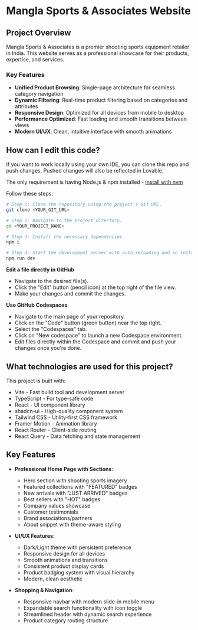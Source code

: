 # Mangla Sports & Associates Website

## Project Overview

Mangla Sports & Associates is a premier shooting sports equipment retailer in India. This website serves as a professional showcase for their products, expertise, and services.

### Key Features

- **Unified Product Browsing**: Single-page architecture for seamless category navigation
- **Dynamic Filtering**: Real-time product filtering based on categories and attributes
- **Responsive Design**: Optimized for all devices from mobile to desktop
- **Performance Optimized**: Fast loading and smooth transitions between views
- **Modern UI/UX**: Clean, intuitive interface with smooth animations


## How can I edit this code?

If you want to work locally using your own IDE, you can clone this repo and push changes. Pushed changes will also be reflected in Lovable.

The only requirement is having Node.js & npm installed - [install with nvm](https://github.com/nvm-sh/nvm#installing-and-updating)

Follow these steps:

```sh
# Step 1: Clone the repository using the project's Git URL.
git clone <YOUR_GIT_URL>

# Step 2: Navigate to the project directory.
cd <YOUR_PROJECT_NAME>

# Step 3: Install the necessary dependencies.
npm i

# Step 4: Start the development server with auto-reloading and an instant preview.
npm run dev
```

**Edit a file directly in GitHub**

- Navigate to the desired file(s).
- Click the "Edit" button (pencil icon) at the top right of the file view.
- Make your changes and commit the changes.

**Use GitHub Codespaces**

- Navigate to the main page of your repository.
- Click on the "Code" button (green button) near the top right.
- Select the "Codespaces" tab.
- Click on "New codespace" to launch a new Codespace environment.
- Edit files directly within the Codespace and commit and push your changes once you're done.

## What technologies are used for this project?

This project is built with:

- Vite - Fast build tool and development server
- TypeScript - For type-safe code
- React - UI component library
- shadcn-ui - High-quality component system
- Tailwind CSS - Utility-first CSS framework
- Framer Motion - Animation library
- React Router - Client-side routing
- React Query - Data fetching and state management

## Key Features

- **Professional Home Page with Sections**:
  - Hero section with shooting sports imagery
  - Featured collections with "FEATURED" badges
  - New arrivals with "JUST ARRIVED" badges
  - Best sellers with "HOT" badges
  - Company values showcase
  - Customer testimonials
  - Brand associations/partners
  - About snippet with theme-aware styling

- **UI/UX Features**:
  - Dark/Light theme with persistent preference
  - Responsive design for all devices
  - Smooth animations and transitions
  - Consistent product display cards
  - Product badging system with visual hierarchy
  - Modern, clean aesthetic

- **Shopping & Navigation**:
  - Responsive navbar with modern slide-in mobile menu
  - Expandable search functionality with icon toggle
  - Streamlined header with dynamic search experience
  - Product category routing structure

